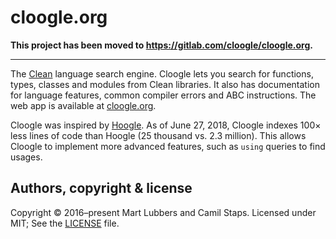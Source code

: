 # cloogle.org

**This project has been moved to https://gitlab.com/cloogle/cloogle.org.**

---

The [Clean][] language search engine. Cloogle lets you search for functions,
types, classes and modules from Clean libraries. It also has documentation for
language features, common compiler errors and ABC instructions. The web app is
available at [cloogle.org][].

Cloogle was inspired by [Hoogle][]. As of June 27, 2018, Cloogle indexes
100&times; less lines of code than Hoogle (25 thousand vs. 2.3 million). This
allows Cloogle to implement more advanced features, such as `using` queries to
find usages.

## Authors, copyright &amp; license
Copyright &copy; 2016&ndash;present Mart Lubbers and Camil Staps.
Licensed under MIT; See the [LICENSE](/LICENSE) file.

[cloogle.org]: https://cloogle.org
[Clean]: http://clean.cs.ru.nl
[Hoogle]: https://github.com/ndmitchell/hoogle
